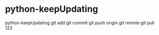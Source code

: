 # python-keepUpdating
python-keepUpdating
git add 
git commit
git push origin
git remote
git pull
123
